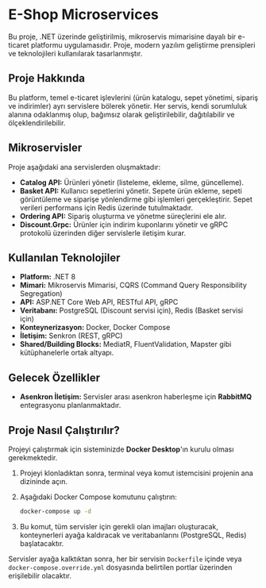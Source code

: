 # E-Shop Microservices

Bu proje, .NET üzerinde geliştirilmiş, mikroservis mimarisine dayalı bir e-ticaret platformu uygulamasıdır. Proje, modern yazılım geliştirme prensipleri ve teknolojileri kullanılarak tasarlanmıştır.

## Proje Hakkında

Bu platform, temel e-ticaret işlevlerini (ürün katalogu, sepet yönetimi, sipariş ve indirimler) ayrı servislere bölerek yönetir. Her servis, kendi sorumluluk alanına odaklanmış olup, bağımsız olarak geliştirilebilir, dağıtılabilir ve ölçeklendirilebilir.

## Mikroservisler

Proje aşağıdaki ana servislerden oluşmaktadır:

- **Catalog API:** Ürünleri yönetir (listeleme, ekleme, silme, güncelleme).
- **Basket API:** Kullanıcı sepetlerini yönetir. Sepete ürün ekleme, sepeti görüntüleme ve siparişe yönlendirme gibi işlemleri gerçekleştirir. Sepet verileri performans için Redis üzerinde tutulmaktadır.
- **Ordering API:** Sipariş oluşturma ve yönetme süreçlerini ele alır.
- **Discount.Grpc:** Ürünler için indirim kuponlarını yönetir ve gRPC protokolü üzerinden diğer servislerle iletişim kurar.

## Kullanılan Teknolojiler

- **Platform:** .NET 8
- **Mimari:** Mikroservis Mimarisi, CQRS (Command Query Responsibility Segregation)
- **API:** ASP.NET Core Web API, RESTful API, gRPC
- **Veritabanı:** PostgreSQL (Discount servisi için), Redis (Basket servisi için)
- **Konteynerizasyon:** Docker, Docker Compose
- **İletişim:** Senkron (REST, gRPC)
- **Shared/Building Blocks:** MediatR, FluentValidation, Mapster gibi kütüphanelerle ortak altyapı.

## Gelecek Özellikler

- **Asenkron İletişim:** Servisler arası asenkron haberleşme için **RabbitMQ** entegrasyonu planlanmaktadır.

## Proje Nasıl Çalıştırılır?

Projeyi çalıştırmak için sisteminizde **Docker Desktop**'ın kurulu olması gerekmektedir.

1.  Projeyi klonladıktan sonra, terminal veya komut istemcisini projenin ana dizininde açın.
2.  Aşağıdaki Docker Compose komutunu çalıştırın:

    ```bash
    docker-compose up -d
    ```

3.  Bu komut, tüm servisler için gerekli olan imajları oluşturacak, konteynerleri ayağa kaldıracak ve veritabanlarını (PostgreSQL, Redis) başlatacaktır.

Servisler ayağa kalktıktan sonra, her bir servisin `Dockerfile` içinde veya `docker-compose.override.yml` dosyasında belirtilen portlar üzerinden erişilebilir olacaktır.